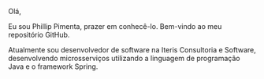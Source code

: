 Olá,

Eu sou Phillip Pimenta, prazer em conhecê-lo. Bem-vindo ao meu repositório GitHub.

Atualmente sou desenvolvedor de software na Iteris Consultoria e Software, desenvolvendo microsserviços utilizando a linguagem de programação Java e o framework Spring.
